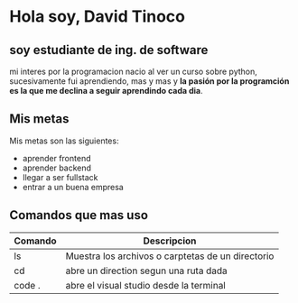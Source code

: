 # Hola soy, David Tinoco

## soy estudiante de ing. de software 
mi interes por la programacion nacio al ver un curso sobre python, sucesivamente fui aprendiendo, mas y mas  y **la pasión por la programción es la que me declina a seguir aprendindo cada dia**.
 
## Mis metas

 Mis metas son las siguientes:
* aprender frontend 
* aprender backend
* llegar a ser fullstack
* entrar a un buena empresa

## Comandos que mas uso

| Comando | Descripcion |
|----------|----------|
| ls       | Muestra los archivos o carptetas de un directorio   |
| cd       | abre un direction segun una ruta dada   | 
| code .   | abre el visual studio desde la terminal | 

